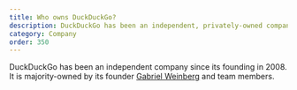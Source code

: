 ```yaml
---
title: Who owns DuckDuckGo?
description: DuckDuckGo has been an independent, privately-owned company since 2008.
category: Company
order: 350
---
```


DuckDuckGo has been an independent company since its founding in 2008. It is majority-owned by its founder [Gabriel Weinberg](https://twitter.com/yegg) and team members.
